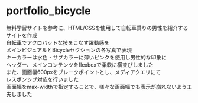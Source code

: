 # portfolio_bicycle  
無料学習サイトを参考に、HTML/CSSを使用して自転車乗りの男性を紹介するサイトを作成  
自転車でアクロバットな技をこなす躍動感を  
メインビジュアルとBicycleセクションの各写真で表現  
キーカラーは水色・サブカラーに薄いピンクを使用し男性的な印象に  
ヘッダー、メインコンテンツをflexboxで柔軟に横並びしました  
また、画面幅600pxをブレークポイントとし、メディアクエリにて  
レスポンシブ対応を行いました  
画面幅をmax-widthで指定することで、様々な画面幅でも表示が崩れないよう工夫しました  
